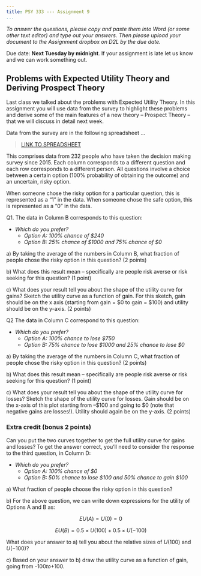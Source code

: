 ```yaml
---
title: PSY 333 --- Assignment 9
...
```


_To answer the questions, please copy and paste them into Word (or some other text editor) and type out your answers.  Then please upload your document to the Assignment dropbox on D2L by the due date._

Due date: **Next Tuesday by midnight**.  If your assignment is late let us know and we can work something out.



## Problems with Expected Utility Theory and Deriving Prospect Theory

Last class we talked about the problems with Expected Utility Theory.  In this assignment you will use data from the survey to highlight these problems and derive some of the main features of a new theory – Prospect Theory – that we will discuss in detail next week.

Data from the survey are in the following spreadsheet …

> [LINK TO SPREADSHEET](https://docs.google.com/spreadsheets/d/1jG57dMe8HlHc3-ClFntkteHlrGGF3YsIMOp9Jz4tsIw/edit?usp=sharing)

This comprises data from 232 people who have taken the decision making survey since 2015.  Each column corresponds to a different question and each row corresponds to a different person.  All questions involve a choice between a certain option (100% probability of obtaining the outcome) and an uncertain, risky option.

When someone chose the risky option for a particular question, this is represented as a “1” in the data. When someone chose the safe option, this is represented as a “0” in the data.

Q1.
The data in Column B corresponds to this question:

<i>

  * Which do you prefer?
    - Option A: 100% chance of $240
    - Option B: 25% chance of $1000 and 75% chance of $0
</i>

a) By taking the average of the numbers in Column B, what fraction of people chose the risky option in this question? (2 points)

b) What does this result mean – specifically are people risk averse or risk seeking for this question? (1 point)

c) What does your result tell you about the shape of the utility curve for gains?  Sketch the utility curve as a function of gain.  For this sketch, gain should be on the x axis (starting from gain = $0 to gain = $100) and utility should be on the y-axis. (2 points)

Q2
The data in Column C correspond to this question:

<i>


  * Which do you prefer?
    - Option A: 100% chance to lose $750
    - Option B: 75% chance to lose $1000 and 25% chance to lose $0
</i>


a) By taking the average of the numbers in Column C, what fraction of people chose the risky option in this question? (2 points)

b) What does this result mean – specifically are people risk averse or risk seeking for this question? (1 point)

c) What does your result tell you about the shape of the utility curve for losses? Sketch the shape of the utility curve for losses. Gain should be on the x-axis of this plot starting from –$100 and going to $0 (note that negative gains are losses!).  Utility should again be on the y-axis. (2 points)

### Extra credit (bonus 2 points)

Can you put the two curves together to get the full utility curve for gains and losses?  To get the answer correct, you’ll need to consider the response to the third question, in Column D:

<i>


  * Which do you prefer?
    - Option A: 100% chance of $0
    - Option B: 50% chance to lose $100 and 50% chance to gain $100
</i>

a) What fraction of people choose the risky option in this question?

b) For the above question, we can write down expressions for the utility of Options A and B as:

$$EU(A) = U(0) = 0$$

$$EU(B) = 0.5 × U(100) + 0.5 × U(-100)$$

What does your answer to a) tell you about the relative sizes of $U(100)$ and $U(-100)$?

c) Based on your answer to b) draw the utility curve as a function of gain, going from -$100 to +$100.
